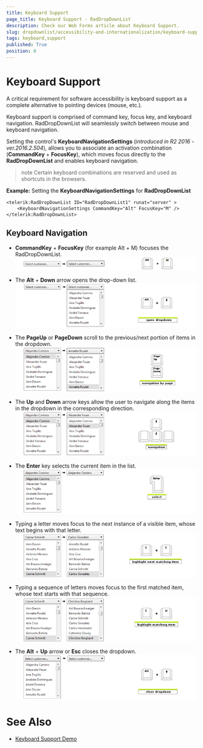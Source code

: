 ```yaml
---
title: Keyboard Support
page_title: Keyboard Support - RadDropDownList
description: Check our Web Forms article about Keyboard Support.
slug: dropdownlist/accessibility-and-internationalization/keyboard-support
tags: keyboard,support
published: True
position: 0
---
```


# Keyboard Support

A critical requirement for software accessibility is keyboard support as a complete alternative to pointing devices (mouse, etc.).

Keyboard support is comprised of command key, focus key, and keyboard navigation. RadDropDownList will seamlessly switch between mouse and keyboard navigation.

Setting the control's **KeyboardNavigationSettings** (*introduced in R2 2016 - ver.2016.2.504*), allows you to associate an activation combination (**CommandKey** + **FocusKey**), which moves focus directly to the **RadDropDownList** and enables keyboard navigation.

>note Certain keyboard combinations are reserved and used as shortcuts in the browsers.
>

**Example:** Setting the **KeyboardNavigationSettings** for **RadDropDownList**

````ASPNET
<telerik:RadDropDownList ID="RadDropDownList1" runat="server" >
    <KeyboardNavigationSettings CommandKey="Alt" FocusKey="M" />
</telerik:RadDropDownList>
````

## Keyboard Navigation

* **CommandKey** + **FocusKey** (for example Alt + M) focuses the RadDropDownList. ![dropdownlist-accessibilityandinternalization-keyboardsupport-focus](images/dropdownlist-accessibilityandinternalization-keyboardsupport-focus.png)

* The **Alt** + **Down** arrow opens the drop-down list. ![dropdownlist-accessibilityandinternalization-keyboardsupport-open](images/dropdownlist-accessibilityandinternalization-keyboardsupport-open.png)

* The **PageUp** or **PageDown** scroll to the previous/next portion of items in the dropdown.![dropdownlist-accessibilityandinternalization-keyboardsupport-navigationpage](images/dropdownlist-accessibilityandinternalization-keyboardsupport-navigationpage.png)

* The **Up** and **Down** arrow keys allow the user to navigate along the items in the dropdown in the corresponding direction.![dropdownlist-accessibilityandinternalization-keyboardsupport-navigation](images/dropdownlist-accessibilityandinternalization-keyboardsupport-navigation.png)

* The **Enter** key selects the current item in the list.![dropdownlist-accessibilityandinternalization-keyboardsupport-select](images/dropdownlist-accessibilityandinternalization-keyboardsupport-select.png)

* Typing a letter moves focus to the next instance of a visible item, whose text begins with that letter.![dropdownlist-accessibilityandinternalization-keyboardsupport-highlightnextelement](images/dropdownlist-accessibilityandinternalization-keyboardsupport-highlightnextelement.png)

* Typing a sequence of letters moves focus to the first matched item, whose text starts with that sequence.![dropdownlist-accessibilityandinternalization-keyboardsupport-highlightmatchingelement](images/dropdownlist-accessibilityandinternalization-keyboardsupport-highlightmatchingelement.png)

* The **Alt** + **Up** arrow or **Esc** closes the dropdown.![dropdownlist-accessibilityandinternalization-keyboardsupport-open](images/dropdownlist-keyboardsupport-collapse.png)

# See Also

 * [Keyboard Support Demo](https://demos.telerik.com/aspnet-ajax/dropdownlist/examples/accessibility/keyboardsupport/defaultcs.aspx)
